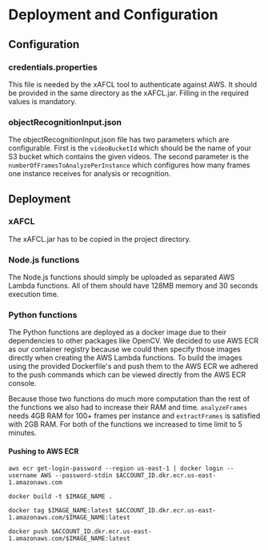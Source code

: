 # Deployment and Configuration

## Configuration

### credentials.properties

This file is needed by the xAFCL tool to authenticate against AWS. It should be provided in the same directory as the xAFCL.jar. Filling in the required values is mandatory.

### objectRecognitionInput.json

The objectRecognitionInput.json file has two parameters which are configurable. First is the ````videoBucketId```` which should be the name of your S3 bucket which contains the given videos. The second parameter is the ````numberOfFramesToAnalyzePerInstance```` which configures how many frames one instance receives for analysis or recognition.

## Deployment

### xAFCL

The xAFCL.jar has to be copied in the project directory.

### Node.js functions

The Node.js functions should simply be uploaded as separated AWS Lambda functions. All of them should have 128MB memory and 30 seconds execution time.

### Python functions

The Python functions are deployed as a docker image due to their dependencies to other packages like OpenCV. We decided to use AWS ECR as our container registry because we could then specify those images directly when creating the AWS Lambda functions. To build the images using the provided Dockerfile's and push them to the AWS ECR we adhered to the push commands which can be viewed directly from the AWS ECR console.

Because those two functions do much more computation than the rest of the functions we also had to increase their RAM and time. ````analyzeFrames```` needs 4GB RAM for 100+ frames per instance and ````extractFrames```` is satisfied with 2GB RAM. For both of the functions we increased to time limit to 5 minutes.

#### Pushing to AWS ECR

````shell
aws ecr get-login-password --region us-east-1 | docker login --username AWS --password-stdin $ACCOUNT_ID.dkr.ecr.us-east-1.amazonaws.com

docker build -t $IMAGE_NAME .

docker tag $IMAGE_NAME:latest $ACCOUNT_ID.dkr.ecr.us-east-1.amazonaws.com/$IMAGE_NAME:latest

docker push $ACCOUNT_ID.dkr.ecr.us-east-1.amazonaws.com/$IMAGE_NAME:latest
````